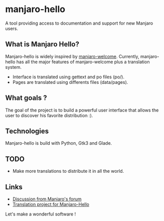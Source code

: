 manjaro-hello
=============

A tool providing access to documentation and support for new Manjaro users.

## What is Manjaro Hello?

Manjaro-hello is widely inspired by [manjaro-welcome](https://github.com/manjaro/manjaro-welcome).
Currently, manjaro-hello has all the major features of manjaro-welcome plus a translation system.
- Interface is translated using gettext and po files (po/).
- Pages are translated using differents files (data/pages).

## What goals ?

The goal of the project is to build a powerful user interface that allows the user to discover his favorite distribution :).

## Technologies

Manjaro-hello is build with Python, Gtk3 and Glade.

## TODO

- Make more translations to distribute it in all the world.

## Links

- [Discussion from Manjaro's forum](https://forum.manjaro.org/t/start-work-on-a-new-welcome-screen-for-manjaro/13685)
- [Translation project for Manjaro-Hello](https://www.transifex.com/manjarolinux/manjaro-hello)

Let's make a wonderful software !
